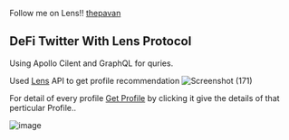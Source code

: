 Follow me on Lens!! [thepavan](https://orb.ac/@thepavan)

## DeFi Twitter With Lens Protocol

Using Apollo Cilent and GraphQL for quries.

Used [Lens](https://docs.lens.xyz/docs/recommended-profiles) API to get profile recommendation
![Screenshot (171)](https://user-images.githubusercontent.com/72463719/222464095-4080b19f-b5ae-458d-b69b-878ccbe793cc.png)


For detail of every profile [Get Profile](https://docs.lens.xyz/docs/get-profile) by clicking it give the details of that perticular Profile..

![image](https://user-images.githubusercontent.com/72463719/222464643-f0caec20-9369-45c9-a1d4-0b2b2a3900bc.png)
